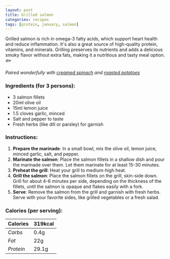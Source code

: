 ```yaml
---
layout: post
title: Grilled salmon
categories: recipes
tags: [protein, january, salmon]
---
```


Grilled salmon is rich in omega-3 fatty acids, which support heart health and reduce inflammation. It's also a great source of high-quality protein, vitamins, and minerals. Grilling preserves its nutrients and adds a delicious smoky flavor without extra fats, making it a nutritious and tasty meal option. 🐟

*Paired wonderfully with <a href="/recipes/creamed-spinach">creamed spinach</a> and <a href="/recipes/roasted-potatoes">roasted potatoes</a>*

### Ingredients (for 3 persons):
- 3 salmon fillets
- 20ml olive oil
- 15ml lemon juice
- 1.5 cloves garlic, minced
- Salt and pepper to taste
- Fresh herbs (like dill or parsley) for garnish

### Instructions:
1. **Prepare the marinade**: In a small bowl, mix the olive oil, lemon juice, minced garlic, salt, and pepper.
2. **Marinate the salmon**: Place the salmon fillets in a shallow dish and pour the marinade over them. Let them marinate for at least 15-30 minutes.
3. **Preheat the grill**: Heat your grill to medium-high heat.
4. **Grill the salmon**: Place the salmon fillets on the grill, skin-side down. Grill for about 4-6 minutes per side, depending on the thickness of the fillets, until the salmon is opaque and flakes easily with a fork.
5. **Serve**: Remove the salmon from the grill and garnish with fresh herbs. Serve with your favorite sides, like grilled vegetables or a fresh salad.

### Calories (per serving):

| **Calories** | 319kcal |
| ----------- | ----------- |
| *Carbs* | 0.4g |
| *Fat* | 22g |
| *Protein* | 29.1g |